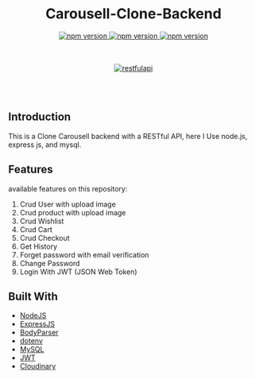 <h1 align="center">Carousell-Clone-Backend</h1>

<div align="center">
  <a href="#">
    <img src="https://img.shields.io/badge/npm-6.9.0-brightgreen.svg?style=flat-square" alt="npm version">
  </a>
  <a href="#">
    <img src="https://img.shields.io/badge/NodeJS-12.4.0-blue.svg?style=flat-square" alt="npm version">
  </a>
  <a href="#">
    <img src="https://img.shields.io/badge/ExpressJS-4.x-orange.svg?style=flat-square" alt="npm version">
  </a>
</div>
<br>
<br>
<p align="center">
  <a href="https://nodejs.org/">
    <img alt="restfulapi" title="Restful API" src="https://cdn-images-1.medium.com/max/871/1*d2zLEjERsrs1Rzk_95QU9A.png">
  </a>
</p>
<br>
<br>

## Introduction
This is a Clone Carousell backend with a RESTful API, here I Use node.js, express js, and mysql.

## Features
available features on this repository:
1. Crud User with upload image
2. Crud product with upload image
3. Crud Wishlist
4. Crud Cart
5. Crud Checkout
6. Get History
6. Forget password with email verification
7. Change Password
8. Login With JWT (JSON Web Token)

## Built With

* [NodeJS](https://nodejs.org/en/docs/)
* [ExpressJS](https://expressjs.com/en/starter/installing.html)
* [BodyParser](https://www.npmjs.com/package/body-parser)
* [dotenv](https://www.npmjs.com/package/dotenv)
* [MySQL](https://expressjs.com/en/guide/database-integration.html#mysql)
* [JWT](https://www.npmjs.com/package/jsonwebtoken)
* [Cloudinary](https://cloudinary.com/)
